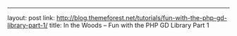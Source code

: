 ---
layout: post
link: http://blog.themeforest.net/tutorials/fun-with-the-php-gd-library-part-1/
title: In the Woods – Fun with the PHP GD Library  Part 1

